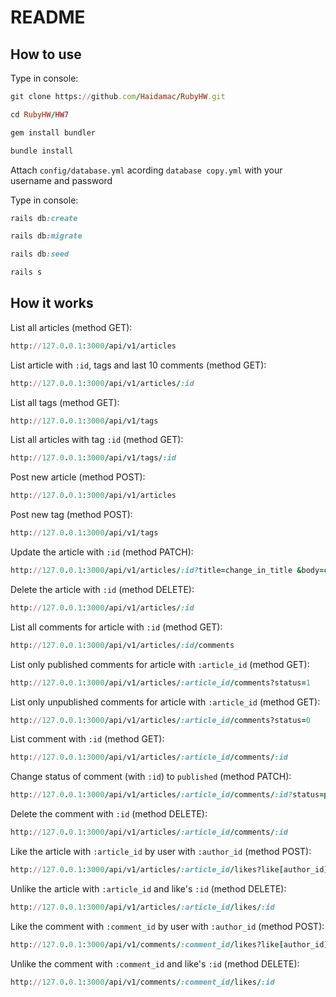 # README

## How to use
Type in console:

```ruby
git clone https://github.com/Haidamac/RubyHW.git
```

```ruby
cd RubyHW/HW7
````

```ruby
gem install bundler
```
```ruby
bundle install
```

Attach ```config/database.yml``` acording `database copy.yml` with your username and password

Type in console:

```ruby
rails db:create
```

```ruby
rails db:migrate
```

```ruby
rails db:seed
```

```ruby
rails s
```

## How it works

List all articles (method GET):
```ruby
http://127.0.0.1:3000/api/v1/articles
```

List article with ```:id```, tags and last 10 comments (method GET):
```ruby
http://127.0.0.1:3000/api/v1/articles/:id
```

List all tags (method GET):
```ruby
http://127.0.0.1:3000/api/v1/tags
```

List all articles with tag ```:id``` (method GET):
```ruby
http://127.0.0.1:3000/api/v1/tags/:id
```

Post new article (method POST):
```ruby
http://127.0.0.1:3000/api/v1/articles
```

Post new tag (method POST):
```ruby
http://127.0.0.1:3000/api/v1/tags
```

Update the article with ```:id``` (method PATCH):
```ruby
http://127.0.0.1:3000/api/v1/articles/:id?title=change_in_title &body=change_in_body
```

Delete the article with ```:id``` (method DELETE):
```ruby
http://127.0.0.1:3000/api/v1/articles/:id
```

List all comments for article with ```:id``` (method GET):
```ruby
http://127.0.0.1:3000/api/v1/articles/:id/comments
```

List only published comments for article with ```:article_id``` (method GET):
```ruby
http://127.0.0.1:3000/api/v1/articles/:article_id/comments?status=1
```

List only unpublished comments for article with ```:article_id``` (method GET):
```ruby
http://127.0.0.1:3000/api/v1/articles/:article_id/comments?status=0
```

List comment with ```:id``` (method GET):
```ruby
http://127.0.0.1:3000/api/v1/articles/:article_id/comments/:id
```

Change status of comment (with ```:id```) to ```published``` (method PATCH):
```ruby
http://127.0.0.1:3000/api/v1/articles/:article_id/comments/:id?status=published
```

Delete the comment with ```:id``` (method DELETE):
```ruby
http://127.0.0.1:3000/api/v1/articles/:article_id/comments/:id
```

Like the article with ```:article_id``` by user with ```:author_id``` (method POST):
```ruby
http://127.0.0.1:3000/api/v1/articles/:article_id/likes?like[author_id]=:author_id
```

Unlike the article with ```:article_id``` and like's ```:id``` (method DELETE):
```ruby
http://127.0.0.1:3000/api/v1/articles/:article_id/likes/:id
```

Like the comment with ```:comment_id``` by user with ```:author_id``` (method POST):
```ruby
http://127.0.0.1:3000/api/v1/comments/:comment_id/likes?like[author_id]=:author_id
```

Unlike the comment with ```:comment_id``` and like's ```:id``` (method DELETE):
```ruby
http://127.0.0.1:3000/api/v1/comments/:comment_id/likes/:id
```

